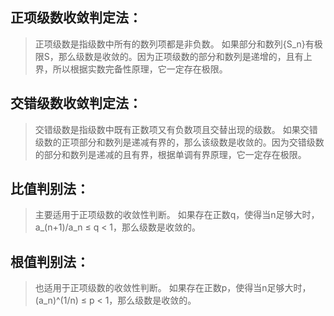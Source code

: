 ## 正项级数收敛判定法：

>正项级数是指级数中所有的数列项都是非负数。
如果部分和数列{S_n}有极限S，那么级数是收敛的。因为正项级数的部分和数列是递增的，且有上界，所以根据实数完备性原理，它一定存在极限。

## 交错级数收敛判定法：

>交错级数是指级数中既有正数项又有负数项且交替出现的级数。
如果交错级数的正项部分和数列是递减有界的，那么该级数是收敛的。因为交错级数的部分和数列是递减的且有界，根据单调有界原理，它一定存在极限。

## 比值判别法：

>主要适用于正项级数的收敛性判断。
如果存在正数q，使得当n足够大时，a_(n+1)/a_n ≤ q < 1，那么级数是收敛的。

## 根值判别法：

>也适用于正项级数的收敛性判断。
如果存在正数p，使得当n足够大时，(a_n)^(1/n) ≤ p < 1，那么级数是收敛的。